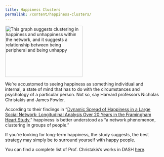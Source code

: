 ```yaml
---
title: Happiness Clusters
permalink: /content/happiness-clusters/
---
```

<img src="{{site.baseurl}}/assets/img/happiness_cluster.gif" alt="This graph suggests clustering in happiness and unhappiness within the network, and it suggests a relationship between being peripheral and being unhappy" title="This graph suggests clustering in happiness and unhappiness within the network, and it suggests a relationship between being peripheral and being unhappy" width="250" height="166" class="floatleft">

We’re accustomed to seeing happiness as something individual and internal, a state of mind that has to do with the circumstances and psychology of a particular person. Not so, say Harvard professors Nicholas Christakis and James Fowler.

According to their findings in “[Dynamic Spread of Happiness in a Large Social Network: Longitudinal Analysis Over 20 Years in the Framingham Heart Study](http://nrs.harvard.edu/urn-3:HUL.InstRepos:3685822),” happiness is better understood as “a network phenomenon, clustering in groups of people.”  

If you’re looking for long-term happiness, the study suggests, the best strategy may simply be to surround yourself with happy people.

You can find a complete list of Prof. Christakis’s works in DASH [here](http://dash.harvard.edu/browse?authority=7cac366c7d311c53c4bf121f24e575c1&type=harvardAuthor).
